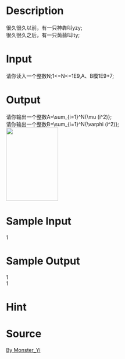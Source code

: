 
# Description

<div class="content"><div>很久很久以前，有一只神犇叫yzy;</div>
<div>很久很久之后，有一只蒟蒻叫lty;</div>
<p></p></div>

# Input

<div class="content"><div>请你读入一个整数N;1&lt;=N&lt;=1E9,A、B模1E9+7;</div>
<p></p></div>

# Output

<div class="content"><div>请你输出一个整数A=\sum_{i=1}^N{\mu (i^2)};</div>
<div>请你输出一个整数B=\sum_{i=1}^N{\varphi (i^2)};</div>
<div><img src="source/bzoj/4916/img/aHR0cHM6Ly9seWRzeS5jb20vSnVkZ2VPbmxpbmUvdXBsb2FkLzIwMTcwNS8xMS5wbmc=.png" width="143" height="200" alt=""/></div>
<p></p></div>

# Sample Input

<div class="content"><span class="sampledata">1</span></div>

# Sample Output

<div class="content"><span class="sampledata">1<br/>
1</span></div>

# Hint

<div class="content"><p></p></div>

# Source

<div class="content"><p><a href="problemset.php?search=By Monster_Yi">By Monster_Yi</a></p></div>

